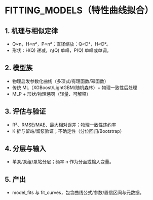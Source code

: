 # FITTING_MODELS（特性曲线拟合）

## 1. 机理与相似定律
- Q∝n，H∝n²，P∝n³；直径缩放：Q∝D³，H∝D²。
- 形状：H(Q) 递减，η(Q) 单峰，P(Q) 单峰或单调。

## 2. 模型族
- 物理启发参数化曲线（多项式/有理函数/幂函数）
- 传统 ML（XGBoost/LightGBM/随机森林）+ 物理一致性后处理
- MLP + 形状/物理惩罚（轻量、可解释）

## 3. 评估与验证
- R²、RMSE/MAE、最大相对误差；物理一致性违约率
- K 折与留站/留泵验证；不确定性（分位回归/Bootstrap）

## 4. 分层与输入
- 单泵/泵组/泵站分层；频率 n 作为分面或输入变量。

## 5. 产出
- model_fits 与 fit_curves，包含曲线公式/参数/置信区间与元数据。
